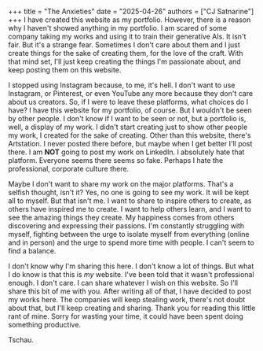 +++
title = "The Anxieties"
date = "2025-04-26"
authors = ["CJ Satnarine"]
+++
I have created this website as my portfolio. However, there is a reason why I haven't showed anything in my portfolio. I am scared of some company taking my works and using it to train their generative AIs. It isn't fair. But it's a strange fear. Sometimes I don't care about them and I just create things for the sake of creating them, for the love of the craft. With that mind set, I'll just keep creating the things I'm passionate about, and keep posting them on this website. 

I stopped using Instagram because, to me, it's hell. I don't want to use Instagram, or Pinterest, or even YouTube any more because they don't care about us creators. So, if I were to leave these platforms, what choices do I have? I have this website for my portfolio, of course. But I wouldn't be seen by other people. I don't know if I want to be seen or not, but a portfolio is, well, a display of my work. I didn't start creating just to show other people my work, I created for the sake of creating. Other than this website, there's Artstation. I never posted there before, but maybe when I get better I'll post there. I am **NOT** going to post my work on LinkedIn. I absolutely hate that platform. Everyone seems there seems so fake. Perhaps I hate the professional, corporate culture there. 

Maybe I don't want to share my work on the major platforms. That's a selfish thought, isn't it? Yes, no one is going to see my work. It will be kept all to myself. But that isn't me. I want to share to inspire others to create, as others have inspired me to create. I want to help others learn, and I want to see the amazing things they create. My happiness comes from others discovering and expressing their passions. I'm constantly struggling with myself, fighting between the urge to isolate myself from everything (online and in person) and the urge to spend more time with people. I can't seem to find a balance. 

I don't know why I'm sharing this here. I don't know a lot of things. But what I do know is that this is *my* website. I've been told that it wasn't professional enough. I don't care. I can share whatever I wish on this website. So I'll share this bit of me with you. After writing all of that, I have decided to post my works here. The companies will keep stealing work, there's not doubt about that, but I'll keep creating and sharing. Thank you for reading this little rant of mine. Sorry for wasting your time, it could have been spent doing something productive. 

Tschau.
